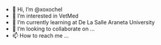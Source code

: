 - 👋 Hi, I’m @xoxochel
- 👀 I’m interested in VetMed 
- 🌱 I’m currently learning at De La Salle Araneta University
- 💞️ I’m looking to collaborate on ...
- 📫 How to reach me ...

<!---
xoxochel/xoxochel is a ✨ special ✨ repository because its `README.md` (this file) appears on your GitHub profile.
You can click the Preview link to take a look at your changes.
--->
